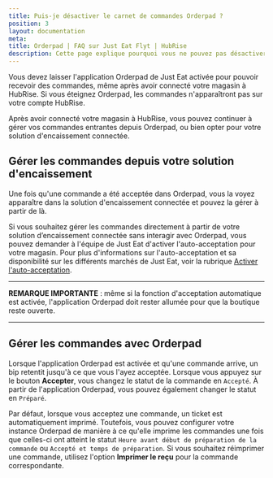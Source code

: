 ```yaml
---
title: Puis-je désactiver le carnet de commandes Orderpad ?
position: 3
layout: documentation
meta:
title: Orderpad | FAQ sur Just Eat Flyt | HubRise
description: Cette page explique pourquoi vous ne pouvez pas désactiver Orderpad lorsque vous connectez votre magasin à HubRise avec Just Eat Flyt Bridge.
---
```


Vous devez laisser l'application Orderpad de Just Eat activée pour pouvoir recevoir des commandes, même après avoir connecté votre magasin à HubRise. Si vous éteignez Orderpad, les commandes n'apparaîtront pas sur votre compte HubRise.

Après avoir connecté votre magasin à HubRise, vous pouvez continuer à gérer vos commandes entrantes depuis Orderpad, ou bien opter pour votre solution d'encaissement connectée.

## Gérer les commandes depuis votre solution d'encaissement

Une fois qu'une commande a été acceptée dans Orderpad, vous la voyez apparaître dans la solution d'encaissement connectée et pouvez la gérer à partir de là.

Si vous souhaitez gérer les commandes directement à partir de votre solution d’encaissement connectée sans interagir avec Orderpad, vous pouvez demander à l'équipe de Just Eat d'activer l'auto-acceptation pour votre magasin. Pour plus d'informations sur l'auto-acceptation et sa disponibilité sur les différents marchés de Just Eat, voir la rubrique [Activer l'auto-acceptation](/apps/just-eat-flyt/faqs/auto-accept/).

---

**REMARQUE IMPORTANTE** : même si la fonction d'acceptation automatique est activée, l'application Orderpad doit rester allumée pour que la boutique reste ouverte.

---

## Gérer les commandes avec Orderpad

Lorsque l'application Orderpad est activée et qu'une commande arrive, un bip retentit jusqu'à ce que vous l'ayez acceptée. Lorsque vous appuyez sur le bouton **Accepter**, vous changez le statut de la commande en `Accepté`. À partir de l'application Orderpad, vous pouvez également changer le statut en `Préparé`.

Par défaut, lorsque vous acceptez une commande, un ticket est automatiquement imprimé. Toutefois, vous pouvez configurer votre instance Orderpad de manière à ce qu'elle imprime les commandes une fois que celles-ci ont atteint le statut `Heure avant début de préparation de la commande` ou `Accepté et temps de préparation`. Si vous souhaitez réimprimer une commande, utilisez l'option **Imprimer le reçu** pour la commande correspondante.
